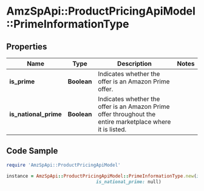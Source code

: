 # AmzSpApi::ProductPricingApiModel::PrimeInformationType

## Properties

Name | Type | Description | Notes
------------ | ------------- | ------------- | -------------
**is_prime** | **Boolean** | Indicates whether the offer is an Amazon Prime offer. | 
**is_national_prime** | **Boolean** | Indicates whether the offer is an Amazon Prime offer throughout the entire marketplace where it is listed. | 

## Code Sample

```ruby
require 'AmzSpApi::ProductPricingApiModel'

instance = AmzSpApi::ProductPricingApiModel::PrimeInformationType.new(is_prime: null,
                                 is_national_prime: null)
```


